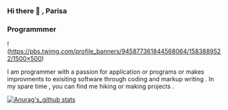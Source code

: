 ### Hi there 👋 , Parisa 
### Programmmer
!(https://pbs.twimg.com/profile_banners/945877361844568064/1583889522/1500×500)

 I am programmer with a passion for application or programs or makes improvments to exisiting software through coding and markup writing . In my spare time , you can find me hiking or making projects .

[![Anurag's_github stats](https://github-readme-stats.vercel.app/api?username=ParisaRoozgarian)](https://github.com/anuraghazra/github-readme-stats)

